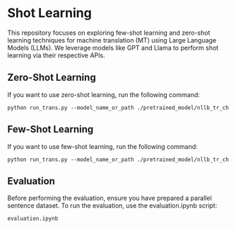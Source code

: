 # Shot Learning 
This repository focuses on exploring few-shot learning and zero-shot learning techniques for machine translation (MT) using Large Language Models (LLMs). We leverage models like GPT and Llama to perform shot learning via their respective APIs.

## Zero-Shot Learning
If you want to use zero-shot learning, run the following command:
```
python run_trans.py --model_name_or_path ./pretrained_model/nllb_tr_ch
```
## Few-Shot Learning
If you want to use few-shot learning, run the following command:
```
python run_trans.py --model_name_or_path ./pretrained_model/nllb_tr_ch
```
## Evaluation
Before performing the evaluation, ensure you have prepared a parallel sentence dataset.
To run the evaluation, use the evaluation.ipynb script:
```
evaluation.ipynb
```
